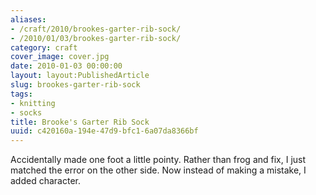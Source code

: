 ```yaml
---
aliases:
- /craft/2010/brookes-garter-rib-sock/
- /2010/01/03/brookes-garter-rib-sock/
category: craft
cover_image: cover.jpg
date: 2010-01-03 00:00:00
layout: layout:PublishedArticle
slug: brookes-garter-rib-sock
tags:
- knitting
- socks
title: Brooke's Garter Rib Sock
uuid: c420160a-194e-47d9-bfc1-6a07da8366bf
---
```


Accidentally made one foot a little pointy. Rather than frog and fix, I just matched the error on the other side. Now instead of making a mistake, I added character.
